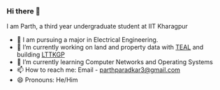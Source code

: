 ### Hi there 👋

I am Parth, a third year undergraduate student at IIT Kharagpur

- :book: I am pursuing a major in Electrical Engineering.
- 🔭 I’m currently working on land and property data with [TEAL](https://www.tealindia.in/) and building [LTTKGP](https://github.com/lttkgp)
- 🌱 I’m currently learning Computer Networks and Operating Systems
- 📫 How to reach me: Email - parthparadkar3@gmail.com
- 😄 Pronouns: He/Him
